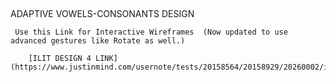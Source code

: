 ##

ADAPTIVE VOWELS-CONSONANTS DESIGN

     Use this Link for Interactive Wireframes  (Now updated to use advanced gestures like Rotate as well.)
        
        [ILIT DESIGN 4 LINK](https://www.justinmind.com/usernote/tests/20158564/20158929/20260002/index.html)
	
   
    
